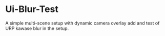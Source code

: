 # Ui-Blur-Test
A simple multi-scene setup with dynamic camera overlay add and test of URP kawase blur in the setup.
